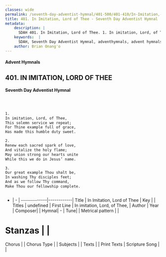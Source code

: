 ```yaml
---
classes: wide
permalink: /seventh-day-adventist-hymnal/401-500/401-410/In-Imitation,-Lord-of-Thee/
title: 401. In Imitation, Lord of Thee - Seventh Day Adventist Hymnal
metadata:
    description: |
      SDAH 401. In Imitation, Lord of Thee. 1. In imitation, Lord, of Thee, This solemn service we repeat; For Thine example full of grace, Has made this humble duty sweet.
    keywords:  |
      SDAH, Seventh Day Adventist Hymnal, adventhymnals, advent hymnals, In Imitation, Lord of Thee, In imitation, Lord, of Thee, 
    author: Brian Onang'o
---
```


#### Advent Hymnals
## 401. IN IMITATION, LORD OF THEE
#### Seventh Day Adventist Hymnal

```txt



1.
In imitation, Lord, of Thee,
This solemn service we repeat;
For Thine example full of grace,
Has made this humble duty sweet.

2.
Renew each sacred spark of love,
And vitalize the holy flame;
May union strong our hearts unite
While this we do in Jesus’ name.

3.
Our great example Thou shalt be,
In washing Thy disciples feet;
And as we follow Thy command,
Make Thou our fellowship complete.



```

- |   -  |
-------------|------------|
Title | In Imitation, Lord of Thee |
Key |  |
Titles | undefined |
First Line | In imitation, Lord, of Thee, |
Author | 
Year | 
Composer|  |
Hymnal|  - |
Tune|  |
Metrical pattern | |
# Stanzas |  |
Chorus |  |
Chorus Type |  |
Subjects |  |
Texts |  |
Print Texts | 
Scripture Song |  |
  
